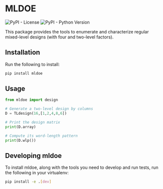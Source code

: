 # MLDOE

![PyPI - License](https://img.shields.io/pypi/l/mldoe)
![PyPI - Python Version](https://img.shields.io/pypi/pyversions/mldoe)
<!-- Add badges for:
-cover (coveralls.io)
-CI (travis.org)
-read the docs(readthedocs.io)
-dependencies (requires.io) -->

This package provides the tools to enumerate and characterize regular mixed-level designs (with four and two-level factors).

## Installation

Run the following to install:

```python
pip install mldoe
```

## Usage

```python
from mldoe import design

# Generate a two-level design by columns
D = TLdesign(16,[1,2,4,8,6])

# Print the design matrix
print(D.array)

# Compute its word-length pattern
print(D.wlp())

```

## Developing mldoe

To install mldoe, along with the tools you need to develop and run tests, run the following in your virtualenv:

```bash
pip install -e .[dev]
```

